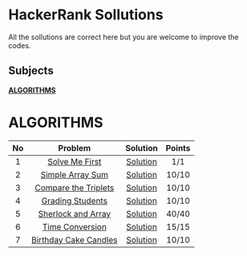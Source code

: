# HackerRank Sollutions

All the sollutions are correct here but you are welcome to improve the codes.

## Subjects

**[ALGORITHMS](#algorithms)**

# ALGORITHMS

| No  |                                           Problem                                            |                   Solution                   | Points |
| :-: | :------------------------------------------------------------------------------------------: | :------------------------------------------: | :----: |
|  1  |        [Solve Me First](https://www.hackerrank.com/challenges/solve-me-first/problem)        |    [Solution](./Algorithm/solveMeFirst/)     |  1/1   |
|  2  |          [Simple Array Sum](https://www.hackerrank.com/challenges/simple-array-sum)          |   [Solution](./Algorithm/simpleArraySum/)    | 10/10  |
|  3  |  [Compare the Triplets](https://www.hackerrank.com/challenges/compare-the-triplets/problem)  | [Solution](./Algorithm/completeTheTriplets/) | 10/10  |
|  4  |          [Grading Students](https://www.hackerrank.com/challenges/grading/problem)           |   [Solution](./Algorithm/gradingStudents/)   | 10/10  |
|  5  |    [Sherlock and Array](https://www.hackerrank.com/challenges/sherlock-and-array/problem)    |  [Solution](./Algorithm/sherlockAndArray/)   | 40/40  |
|  6  |       [Time Conversion](https://www.hackerrank.com/challenges/time-conversion/problem)       |   [Solution](./Algorithm/timeConversion/)    | 15/15  |
|  7  | [Birthday Cake Candles](https://www.hackerrank.com/challenges/birthday-cake-candles/problem) | [Solution](./Algorithm/birthdayCakeCandles/) | 10/10  |
